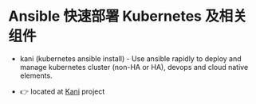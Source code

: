 # Ansible 快速部署 Kubernetes 及相关组件

- kani (kubernetes ansible install) - Use ansible rapidly to deploy and manage kubernetes cluster (non-HA or HA), devops and cloud native elements.

- 👉 located at [Kani](https://github.com/Alberthua-Perl/kani) project
